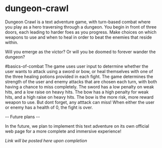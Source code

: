 # dungeon-crawl

Dungeon Crawl is a text adventure game, with turn-based combat where you play as a hero traversing through a dungeon. You begin in front of three doors, each leading to harder foes as you progress. Make choices on which weapons to use and when to heal in order to beat the enemies that reside within.

Will you emerge as the victor? Or will you be doomed to forever wander the dungeon?

#basics-of-combat
The game uses user input to determine whether the user wants to attack using a sword or bow, or heal themselves with one of the three healing potions provided in each fight.
The game determines the strength of the user and enemy attacks that are chosen each turn, with both having a chance to miss completely. The sword has a low penalty on weak hits, and a low raise on heavy hits. The bow has a high penalty for weak hits, and a high raise on heavy hits. The bow is the more risk, more reward weapon to use. But dont forget, any atttack can miss! When either the user or enemy has a health of 0, the fight is over. 





-- Future plans --

In the future, we plan to implement this text adventure on its own official web page for a more complete and immersive experience!

*Link will be posted here upon completion*
